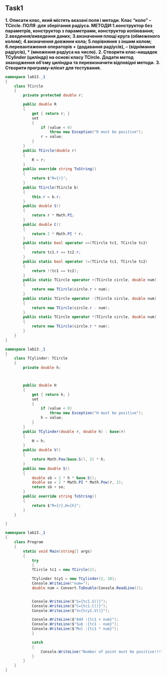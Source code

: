 ## Task1
__1. Описати клас, який містять вказані поля і методи. Клас “коло” – TCircle. ПОЛЯ :для зберігання радіуса. МЕТОДИ:1.конструктор без параметрів, конструктор з параметрами, конструктор копіювання; 2.введення/виведення даних; 3.визначення площі круга (обмеженого колом); 4.визначення довжини кола; 5.порівняння з іншим колом; 6.перевантаження операторів + (додавання радіусів), – (віднімання радіусів), * (множення радіуса на число).__
__2. Створити клас-нащадок TCylinder (циліндр) на основі класу TCircle. Додати метод знаходження об’єму циліндра та перевизначити відповідні методи.__
__3. Створити програму-клієнт для тестування.__
```cs
namespace lab13._1
{
    class TCircle
    {
        private protected double r;

        public double R
        {
            get { return r; }
            set
            {
                if (value < 0)
                    throw new Exception("R must be positive");
                r = value;
            }
        }
        public TCircle(double r)
        {
            R = r;
        }
        public override string ToString()
        {
            return $"R={r}";
        }
        public TCircle(TCircle b)
        {
            this.r = b.r;
        }
        public double S()
        {
            return r * Math.PI;
        }
        public double C()
        {
            return 2 * Math.PI * r;
        }
        public static bool operator ==(TCircle tc1, TCircle tc2)
        {
            return tc1.r == tc2.r;
        }
        public static bool operator !=(TCircle tc1, TCircle tc2)
        {
            return !(tc1 == tc2);
        }
        public static TCircle operator +(TCircle circle, double num)
        {
            return new TCircle(circle.r + num);
        }
        public static TCircle operator -(TCircle circle, double num)
        {
            return new TCircle(circle.r - num);
        }
        public static TCircle operator *(TCircle circle, double num)
        {
            return new TCircle(circle.r * num);
        }
    }
}
```

```cs
namespace lab13._1
{
    class TCylinder: TCircle
    {
        private double h;



        public double H
        {
            get { return h; }
            set
            {
                if (value < 0)
                    throw new Exception("H must be positive");
                h = value;
            }
        }
        public TCylinder(double r, double h) : base(r)
        {
            H = h;
        }
        public double V()
        {
            return Math.Pow(base.S(), 2) * h;
        }
        public new double S()
        {
            double sb = 2 * h * base.S();
            double so = 2 * Math.PI * Math.Pow(r, 2);
            return sb + so;
        }
        public override string ToString()
        {
            return $"R={r},H={h}";
        }
    }

}
```

```cs
namespace lab13._1
{
    class Program
    {
        static void Main(string[] args)
        {
            try
            {
            TCircle tc1 = new TCircle(2);

            TCylinder tcy1 = new TCylinder(2, 10);
            Console.WriteLine("num=");
            double num = Convert.ToDouble(Console.ReadLine());


            Console.WriteLine($"S={tc1.S()}");
            Console.WriteLine($"C={tc1.C()}");
            Console.WriteLine($"V={tcy1.V()}");

            Console.WriteLine($"Add :{tc1 + num}");
            Console.WriteLine($"Sub :{tc1 - num}");
            Console.WriteLine($"Mul :{tc1 * num}");
            }

            catch
            {
                Console.WriteLine("Number of point must be positive!!!");
            }
        }
    }
}
```